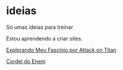 # ideias
 Só umas ideias para treinar

 Estou aprendendo a criar sites.

 <p>
 <a href="https://andersongabr.github.io/ideias/attackontitan/aot"> Explorando Meu Fascínio por Attack on Titan</a>
 </p>

<p>
 <a href="https://andersongabr.github.io/ideias/cordel/index.html"> Cordel do Enem</a>
</p>
